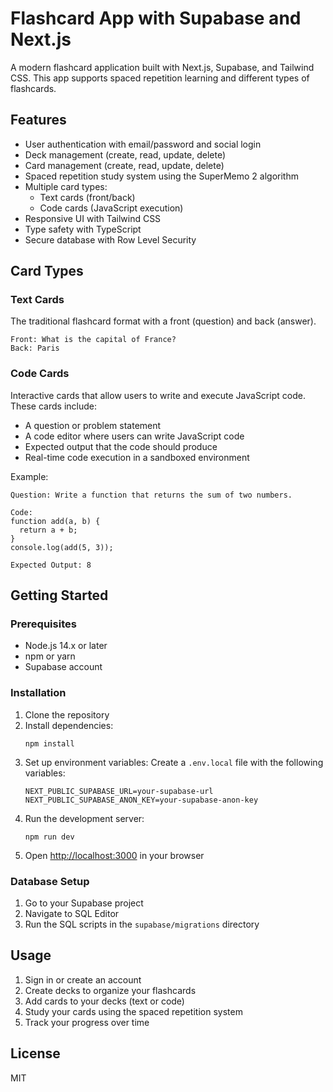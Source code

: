 # Flashcard App with Supabase and Next.js

A modern flashcard application built with Next.js, Supabase, and Tailwind CSS. This app supports spaced repetition learning and different types of flashcards.

## Features

- User authentication with email/password and social login
- Deck management (create, read, update, delete)
- Card management (create, read, update, delete)
- Spaced repetition study system using the SuperMemo 2 algorithm
- Multiple card types:
  - Text cards (front/back)
  - Code cards (JavaScript execution)
- Responsive UI with Tailwind CSS
- Type safety with TypeScript
- Secure database with Row Level Security

## Card Types

### Text Cards

The traditional flashcard format with a front (question) and back (answer).

```
Front: What is the capital of France?
Back: Paris
```

### Code Cards

Interactive cards that allow users to write and execute JavaScript code. These cards include:

- A question or problem statement
- A code editor where users can write JavaScript code
- Expected output that the code should produce
- Real-time code execution in a sandboxed environment

Example:
```
Question: Write a function that returns the sum of two numbers.

Code:
function add(a, b) {
  return a + b;
}
console.log(add(5, 3));

Expected Output: 8
```

## Getting Started

### Prerequisites

- Node.js 14.x or later
- npm or yarn
- Supabase account

### Installation

1. Clone the repository
2. Install dependencies:
   ```
   npm install
   ```
3. Set up environment variables:
   Create a `.env.local` file with the following variables:
   ```
   NEXT_PUBLIC_SUPABASE_URL=your-supabase-url
   NEXT_PUBLIC_SUPABASE_ANON_KEY=your-supabase-anon-key
   ```
4. Run the development server:
   ```
   npm run dev
   ```
5. Open [http://localhost:3000](http://localhost:3000) in your browser

### Database Setup

1. Go to your Supabase project
2. Navigate to SQL Editor
3. Run the SQL scripts in the `supabase/migrations` directory

## Usage

1. Sign in or create an account
2. Create decks to organize your flashcards
3. Add cards to your decks (text or code)
4. Study your cards using the spaced repetition system
5. Track your progress over time

## License

MIT
